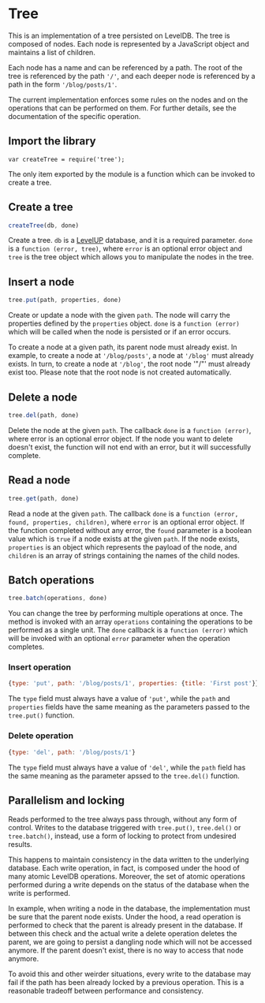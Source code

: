 # Tree

This is an implementation of a tree persisted on LevelDB. The tree is composed of nodes. Each node is represented by a JavaScript object and maintains a list of children. 

Each node has a name and can be referenced by a path. The root of the tree is referenced by the path `'/'`, and each deeper node is referenced by a path in the form `'/blog/posts/1'`.

The current implementation enforces some rules on the nodes and on the operations that can be performed on them. For further details, see the documentation of the specific operation.

## Import the library

```
var createTree = require('tree');
```

The only item exported by the module is a function which can be invoked to create a tree.

## Create a tree

```js
createTree(db, done)
```

Create a tree. `db` is a [LevelUP](https://github.com/rvagg/node-levelup) database, and it is a required parameter. `done` is a `function (error, tree)`, where `error` is an optional error object and `tree` is the tree object which allows you to manipulate the nodes in the tree.

## Insert a node

```js
tree.put(path, properties, done)
```

Create or update a node with the given `path`. The node will carry the properties defined by the `properties` object. `done` is a `function (error)` which will be called when the node is persisted or if an error occurs.

To create a node at a given path, its parent node must already exist. In example, to create a node at `'/blog/posts'`, a node at `'/blog'` must already exists. In turn, to create a node at `'/blog'`, the root node '"/"' must already exist too. Please note that the root node is not created automatically.

## Delete a node

```js
tree.del(path, done)
```

Delete the node at the given `path`. The callback `done` is a `function (error)`, where error is an optional error object. If the node you want to delete doesn't exist, the function will not end with an error, but it will successfully complete.

## Read a node

```js
tree.get(path, done)
```

Read a node at the given `path`. The callback `done` is a `function (error, found, properties, children)`, where `error` is an optional error object. If the function completed without any error, the `found` parameter is a boolean value which is `true` if a node exists at the given `path`. If the node exists, `properties` is an object which represents the payload of the node, and `children` is an array of strings containing the names of the child nodes.

## Batch operations

```js
tree.batch(operations, done)
```

You can change the tree by performing multiple operations at once. The method is invoked with an array `operations` containing the operations to be performed as a single unit. The `done` callback is a `function (error)` which will be invoked with an optional `error` parameter when the operation completes.

### Insert operation

```js
{type: 'put', path: '/blog/posts/1', properties: {title: 'First post'}}
```

The `type` field must always have a value of `'put'`, while the `path` and `properties` fields have the same meaning as the parameters passed to the `tree.put()` function.

### Delete operation

```js
{type: 'del', path: '/blog/posts/1'}
```

The `type` field must always have a value of `'del'`, while the `path` field has the same meaning as the parameter apssed to the `tree.del()` function.

## Parallelism and locking

Reads performed to the tree always pass through, without any form of control. Writes to the database triggered with `tree.put()`, `tree.del()` or `tree.batch()`, instead, use a form of locking to protect from undesired results.

This happens to maintain consistency in the data written to the underlying database. Each write operation, in fact, is composed under the hood of many atomic LevelDB operations. Moreover, the set of atomic operations performed during a write depends on the status of the database when the write is performed.

In example, when writing a node in the database, the implementation must be sure that the parent node exists. Under the hood, a read operation is performed to check that the parent is already present in the database. If between this check and the actual write a delete operation deletes the parent, we are going to persist a dangling node which will not be accessed anymore. If the parent doesn't exist, there is no way to access that node anymore.

To avoid this and other weirder situations, every write to the database may fail if the path has been already locked by a previous operation. This is a reasonable tradeoff between performance and consistency.
